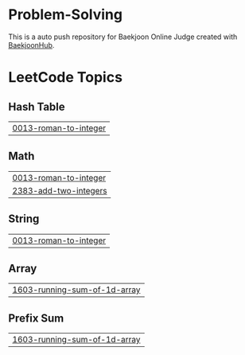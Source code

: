 # Problem-Solving
This is a auto push repository for Baekjoon Online Judge created with [BaekjoonHub](https://github.com/BaekjoonHub/BaekjoonHub).

<!---LeetCode Topics Start-->
# LeetCode Topics
## Hash Table
|  |
| ------- |
| [0013-roman-to-integer](https://github.com/hu6r1s/Problem-Solving/tree/master/0013-roman-to-integer) |
## Math
|  |
| ------- |
| [0013-roman-to-integer](https://github.com/hu6r1s/Problem-Solving/tree/master/0013-roman-to-integer) |
| [2383-add-two-integers](https://github.com/hu6r1s/Problem-Solving/tree/master/2383-add-two-integers) |
## String
|  |
| ------- |
| [0013-roman-to-integer](https://github.com/hu6r1s/Problem-Solving/tree/master/0013-roman-to-integer) |
## Array
|  |
| ------- |
| [1603-running-sum-of-1d-array](https://github.com/hu6r1s/Problem-Solving/tree/master/1603-running-sum-of-1d-array) |
## Prefix Sum
|  |
| ------- |
| [1603-running-sum-of-1d-array](https://github.com/hu6r1s/Problem-Solving/tree/master/1603-running-sum-of-1d-array) |
<!---LeetCode Topics End-->